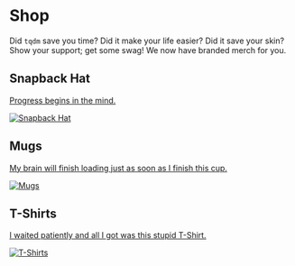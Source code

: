 # Shop

Did `tqdm` save you time? Did it make your life easier? Did it save your skin?
Show your support; get some swag! We now have branded merch for you.

## Snapback Hat

[Progress begins in the mind.][ebay-hat]

[![Snapback Hat](https://img.tqdm.ml/snapback-hat.jpg)][ebay-hat]

## Mugs

[My brain will finish loading just as soon as I finish this cup.][ebay-mug]

[![Mugs](https://img.tqdm.ml/mug.jpg)][ebay-mug]

## T-Shirts

[I waited patiently and all I got was this stupid T-Shirt.][ebay-shirt]

[![T-Shirts](https://img.tqdm.ml/t-shirt.jpg)][ebay-shirt]

[ebay-hat]: https://www.ebay.com/itm/184872337745
[ebay-mug]: https://www.ebay.com/itm/184885097131
[ebay-shirt]: https://www.ebay.com/itm/184872476555
